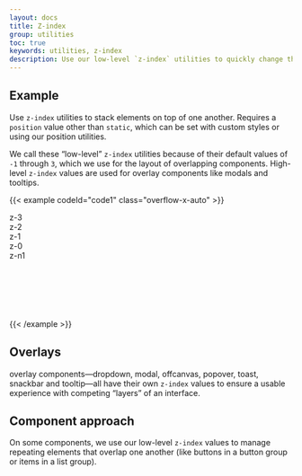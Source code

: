 ```yaml
---
layout: docs
title: Z-index
group: utilities
toc: true
keywords: utilities, z-index
description: Use our low-level `z-index` utilities to quickly change the stack level of an element or component.
---
```


## Example
Use `z-index` utilities to stack elements on top of one another. Requires a `position` value other than `static`, 
which can be set with custom styles or using our position utilities.

We call these “low-level” `z-index` utilities because of their default values of `-1` through `3`, which we use for 
the layout of overlapping components. High-level `z-index` values are used for overlay components like modals 
and tooltips.

{{< example codeId="code1" class="overflow-x-auto" >}}

<div style="height: 11rem; position: relative;">
  <div class="z-3 position-absolute text-bg-primary border p-1 pt-5 ps-5 rounded-3">z-3</div>
  <div class="z-2 position-absolute text-bg-primary border p-1 pt-5 ps-5 rounded-3" style="top: 1.5rem; left: 1.5rem;">z-2</div>
  <div class="z-1 position-absolute text-bg-primary border p-1 pt-5 ps-5 rounded-3" style="top: 3rem; left: 3rem;">z-1</div>
  <div class="z-0 position-absolute text-bg-primary border p-1 pt-5 ps-5 rounded-3" style="top: 4.5rem; left: 4.5rem;">z-0</div>
  <div class="z-n1 position-absolute text-bg-primary border p-1 pt-5 ps-5 rounded-3" style="top: 6rem; left: 6rem;">z-n1</div>
</div>

{{< /example >}}

## Overlays
overlay components—dropdown, modal, offcanvas, popover, toast, snackbar and tooltip—all have their own `z-index` 
values to ensure a usable experience with competing “layers” of an interface.

## Component approach 
On some components, we use our low-level `z-index` values to manage repeating elements that overlap one another 
(like buttons in a button group or items in a list group).
